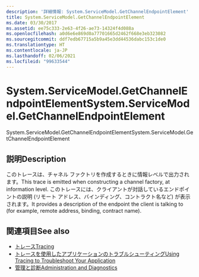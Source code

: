 ```yaml
---
description: '詳細情報: System.ServiceModel.GetChannelEndpointElement'
title: System.ServiceModel.GetChannelEndpointElement
ms.date: 03/30/2017
ms.assetid: ee75c333-2e63-4f26-ae73-14324f4d088a
ms.openlocfilehash: a0d6e6e869d0a77701665d2462f668e3eb323082
ms.sourcegitcommit: ddf7edb67715a5b9a45e3dd44536dabc153c1de0
ms.translationtype: HT
ms.contentlocale: ja-JP
ms.lasthandoff: 02/06/2021
ms.locfileid: "99633544"
---
```

# <a name="systemservicemodelgetchannelendpointelement"></a><span data-ttu-id="085d6-103">System.ServiceModel.GetChannelEndpointElement</span><span class="sxs-lookup"><span data-stu-id="085d6-103">System.ServiceModel.GetChannelEndpointElement</span></span>

<span data-ttu-id="085d6-104">System.ServiceModel.GetChannelEndpointElement</span><span class="sxs-lookup"><span data-stu-id="085d6-104">System.ServiceModel.GetChannelEndpointElement</span></span>  
  
## <a name="description"></a><span data-ttu-id="085d6-105">説明</span><span class="sxs-lookup"><span data-stu-id="085d6-105">Description</span></span>  

 <span data-ttu-id="085d6-106">このトレースは、チャネル ファクトリを作成するときに情報レベルで出力されます。</span><span class="sxs-lookup"><span data-stu-id="085d6-106">This trace is emitted when constructing a channel factory, at information level.</span></span> <span data-ttu-id="085d6-107">このトレースには、クライアントが対話しているエンドポイントの説明 (リモート アドレス、バインディング、コントラクト名など) が表示されます。</span><span class="sxs-lookup"><span data-stu-id="085d6-107">It provides a description of the endpoint the client is talking to (for example, remote address, binding, contract name).</span></span>  
  
## <a name="see-also"></a><span data-ttu-id="085d6-108">関連項目</span><span class="sxs-lookup"><span data-stu-id="085d6-108">See also</span></span>

- [<span data-ttu-id="085d6-109">トレース</span><span class="sxs-lookup"><span data-stu-id="085d6-109">Tracing</span></span>](index.md)
- [<span data-ttu-id="085d6-110">トレースを使用したアプリケーションのトラブルシューティング</span><span class="sxs-lookup"><span data-stu-id="085d6-110">Using Tracing to Troubleshoot Your Application</span></span>](using-tracing-to-troubleshoot-your-application.md)
- [<span data-ttu-id="085d6-111">管理と診断</span><span class="sxs-lookup"><span data-stu-id="085d6-111">Administration and Diagnostics</span></span>](../index.md)
